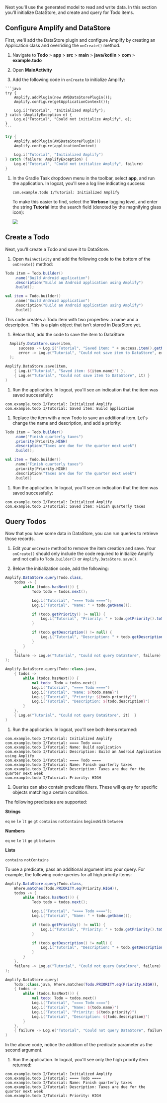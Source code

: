 Next you'll use the generated model to read and write data. In this section you'll initialize DataStore, and create and query for Todo items.

## Configure Amplify and DataStore

First, we'll add the DataStore plugin and configure Amplify by creating an Application class and overriding the `onCreate()` method.

1. Navigate to **Todo** > **app** > **src** > **main** > **java/kotlin** > **com** > **example.todo**

1. Open **MainActivity**

1. Add the following code in `onCreate` to initialize Amplify:

  <amplify-block-switcher>
  <amplify-block name="Java">
  
    ```java
    try {
        Amplify.addPlugin(new AWSDataStorePlugin());
        Amplify.configure(getApplicationContext());

        Log.i("Tutorial", "Initialized Amplify");
    } catch (AmplifyException e) {
        Log.e("Tutorial", "Could not initialize Amplify", e);
    }
    ```

  </amplify-block>

  <amplify-block name="Kotlin">

  ```kotlin
  try {
      Amplify.addPlugin(AWSDataStorePlugin())
      Amplify.configure(applicationContext)

      Log.i("Tutorial", "Initialized Amplify")
  } catch (failure: AmplifyException) {
      Log.e("Tutorial", "Could not initialize Amplify", failure)
  }
  ```

  </amplify-block>
  </amplify-block-switcher>

1. In the Gradle Task dropdown menu in the toolbar, select **app**, and run the application. In logcat, you'll see a log line indicating success:

    ```console
    com.example.todo I/Tutorial: Initialized Amplify
    ```

    To make this easier to find, select the **Verbose** logging level, and enter the string **Tutorial** into the search field (denoted by the magnifying glass icon):

    ![](~/images/lib/getting-started/android/set-up-android-studio-logcat-setup.gif)

## Create a Todo

Next, you'll create a Todo and save it to DataStore.

1. Open `MainActivity` and add the following code to the bottom of the `onCreate()` method:

  <amplify-block-switcher>
  <amplify-block name="Java">

  ```java
  Todo item = Todo.builder()
      .name("Build Android application")
      .description("Build an Android application using Amplify")
      .build();
  ```

  </amplify-block>

  <amplify-block name="Kotlin">

  ```kotlin
  val item = Todo.builder()
      .name("Build Android application")
      .description("Build an Android application using Amplify")
      .build()
  ```

  </amplify-block>
  </amplify-block-switcher>

  This code creates a Todo item with two properties: a name and a description. This is a plain object that isn't stored in DataStore yet.

1. Below that, add the code to save the item to DataStore:

  <amplify-block-switcher>
  <amplify-block name="Java">

  ```java
    Amplify.DataStore.save(item,
        success -> Log.i("Tutorial", "Saved item: " + success.item().getName()),
        error -> Log.e("Tutorial", "Could not save item to DataStore", error)
    );
  ```

  </amplify-block>

  <amplify-block name="Kotlin">

  ```kotlin
  Amplify.DataStore.save(item,
      { Log.i("Tutorial", "Saved item: ${item.name}") },
      { Log.e("Tutorial", "Could not save item to DataStore", it) }
  )
  ```

  </amplify-block>
  </amplify-block-switcher>

1. Run the application. In logcat, you'll see an indication that the item was saved successfully:

  ```console
  com.example.todo I/Tutorial: Initialized Amplify
  com.example.todo I/Tutorial: Saved item: Build application
  ```

1. Replace the item with a new Todo to save an additional item. Let's change the name and description, and add a priority:

  <amplify-block-switcher>
  <amplify-block name="Java">

  ```java
  Todo item = Todo.builder()
      .name("Finish quarterly taxes")
      .priority(Priority.HIGH)
      .description("Taxes are due for the quarter next week")
      .build();
  ```

  </amplify-block>

  <amplify-block name="Kotlin">

  ```kotlin
  val item = Todo.builder()
      .name("Finish quarterly taxes")
      .priority(Priority.HIGH)
      .description("Taxes are due for the quarter next week")
      .build()
  ```

  </amplify-block>
  </amplify-block-switcher>

1. Run the application. In logcat, you'll see an indication that the item was saved successfully:

  ```console
  com.example.todo I/Tutorial: Initialized Amplify
  com.example.todo I/Tutorial: Saved item: Finish quarterly taxes
  ```

## Query Todos

Now that you have some data in DataStore, you can run queries to retrieve those records.

1. Edit your `onCreate` method to remove the item creation and save. Your `onCreate()` should only include the code required to initialize Amplify and not calls to `Todo.builder()` or `Amplify.DataStore.save()`.

1. Below the initialization code, add the following:

  <amplify-block-switcher>
  <amplify-block name="Java">

  ```java
  Amplify.DataStore.query(Todo.class,
      todos -> {
          while (todos.hasNext()) {
              Todo todo = todos.next();

              Log.i("Tutorial", "==== Todo ====");
              Log.i("Tutorial", "Name: " + todo.getName());

              if (todo.getPriority() != null) {
                  Log.i("Tutorial", "Priority: " + todo.getPriority().toString());
              }

              if (todo.getDescription() != null) {
                  Log.i("Tutorial", "Description: " + todo.getDescription());
              }
          }
      },
      failure -> Log.e("Tutorial", "Could not query DataStore", failure)
  );
  ```

  </amplify-block>

  <amplify-block name="Kotlin">

  ```kotlin
  Amplify.DataStore.query(Todo::class.java,
      { todos ->
          while (todos.hasNext()) {
              val todo: Todo = todos.next()
              Log.i("Tutorial", "==== Todo ====")
              Log.i("Tutorial", "Name: ${todo.name}")
              Log.i("Tutorial", "Priority: ${todo.priority}")
              Log.i("Tutorial", "Description: ${todo.description}")
          }
      },
      { Log.e("Tutorial", "Could not query DataStore", it)  }
  )
  ```

  </amplify-block>
  </amplify-block-switcher>

1. Run the application. In logcat, you'll see both items returned:

  ```console
  com.example.todo I/Tutorial: Initialized Amplify
  com.example.todo I/Tutorial: ==== Todo ====
  com.example.todo I/Tutorial: Name: Build application
  com.example.todo I/Tutorial: Description: Build an Android Application using Amplify
  com.example.todo I/Tutorial: ==== Todo ====
  com.example.todo I/Tutorial: Name: Finish quarterly taxes
  com.example.todo I/Tutorial: Description: Taxes are due for the quarter next week
  com.example.todo I/Tutorial: Priority: HIGH
  ```

1. Queries can also contain predicate filters. These will query for specific objects matching a certain condition.

  The following predicates are supported:

  **Strings**
  
  `eq` `ne` `le` `lt` `ge` `gt` `contains` `notContains` `beginsWith` `between`

  **Numbers**

  `eq` `ne` `le` `lt` `ge` `gt` `between`

  **Lists**

  `contains` `notContains`

  To use a predicate, pass an additional argument into your query. For example, the following code queries for all high priority items:

  <amplify-block-switcher>
  <amplify-block name="Java">

  ```java
  Amplify.DataStore.query(Todo.class,
      Where.matches(Todo.PRIORITY.eq(Priority.HIGH)),
      todos -> {
          while (todos.hasNext()) {
              Todo todo = todos.next();

              Log.i("Tutorial", "==== Todo ====");
              Log.i("Tutorial", "Name: " + todo.getName());

              if (todo.getPriority() != null) {
                  Log.i("Tutorial", "Priority: " + todo.getPriority().toString());
              }

              if (todo.getDescription() != null) {
                  Log.i("Tutorial", "Description: " + todo.getDescription());
              }
          }
      },
      failure -> Log.e("Tutorial", "Could not query DataStore", failure)
  );
  ```

  </amplify-block>

  <amplify-block name="Kotlin">

  ```kotlin
  Amplify.DataStore.query(
      Todo::class.java, Where.matches(Todo.PRIORITY.eq(Priority.HIGH)),
      { todos ->
          while (todos.hasNext()) {
              val todo: Todo = todos.next()
              Log.i("Tutorial", "==== Todo ====")
              Log.i("Tutorial", "Name: ${todo.name}")
              Log.i("Tutorial", "Priority: ${todo.priority}")
              Log.i("Tutorial", "Description: ${todo.description}")
          }
      },
      { failure -> Log.e("Tutorial", "Could not query DataStore", failure) }
  )
  ```

  </amplify-block>
  </amplify-block-switcher>

  In the above code, notice the addition of the predicate parameter as the second argument.

1. Run the application. In logcat, you'll see only the high priority item returned:

  ```console
  com.example.todo I/Tutorial: Initialized Amplify
  com.example.todo I/Tutorial: ==== Todo ====
  com.example.todo I/Tutorial: Name: Finish quarterly taxes
  com.example.todo I/Tutorial: Description: Taxes are due for the quarter next week
  com.example.todo I/Tutorial: Priority: HIGH
  ```
